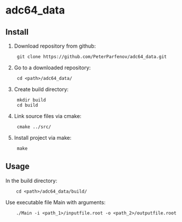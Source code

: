 # adc64_data

## Install

1. Download repository from github:

        git clone https://github.com/PeterParfenov/adc64_data.git

2. Go to a downloaded repository:

        cd <path>/adc64_data/

3. Create build directory:

        mkdir build
        cd build

4. Link source files via cmake:

        cmake ../src/

5. Install project via make:

        make

## Usage

In the build directory:

        cd <path>/adc64_data/build/

Use executable file Main with arguments:

        ./Main -i <path_1>/inputfile.root -o <path_2>/outputfile.root